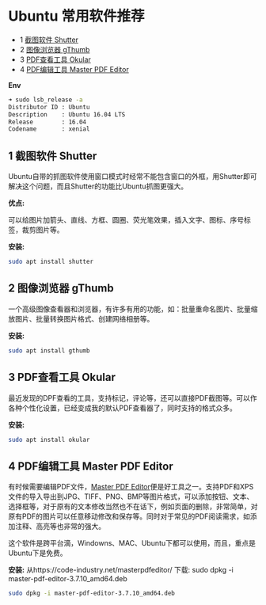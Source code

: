 # Ubuntu 常用软件推荐


* 1 [截图软件 Shutter](ubuntu.md#1_截图软件_Shutter)
* 2 [图像浏览器 gThumb](ubuntu.md#2_图像浏览器_gThumb)
* 3 [PDF查看工具 Okular](ubuntu.md#3_PDF查看工具_Okular)
* 4 [PDF编辑工具 Master PDF Editor](ubuntu.md#4_PDF编辑工具_Master_PDF_Editor)


**Env**

```bash
➜ sudo lsb_release -a
Distributor ID : Ubuntu
Description    : Ubuntu 16.04 LTS
Release        : 16.04
Codename       : xenial
```

## 1 截图软件 Shutter

Ubuntu自带的抓图软件使用窗口模式时经常不能包含窗口的外框，用Shutter即可解决这个问题，而且Shutter的功能比Ubuntu抓图更强大。

**优点:**

可以给图片加箭头、直线、方框、圆圈、荧光笔效果，插入文字、图标、序号标签，裁剪图片等。

**安装:**

```bash
sudo apt install shutter
```

## 2 图像浏览器 gThumb 

一个高级图像查看器和浏览器，有许多有用的功能，如：批量重命名图片、批量缩放图片、批量转换图片格式、创建网络相册等。

**安装:**

```bash
sudo apt install gthumb
```

## 3 PDF查看工具 Okular 

最近发现的DPF查看的工具，支持标记，评论等，还可以直接PDF截图等。可以作各种个性化设置，已经变成我的默认PDF查看器了，同时支持的格式众多。

**安装:**

```bash
sudo apt install okular
```

## 4 PDF编辑工具 Master PDF Editor 

有时候需要编辑PDF文件，[Master PDF Editor](https://code-industry.net/masterpdfeditor/)便是好工具之一。支持PDF和XPS文件的导入导出到JPG、TIFF、PNG、BMP等图片格式，可以添加按钮、文本、选择框等，对于原有的文本修改当然也不在话下，例如页面的删除，非常简单，对原有PDF的图片可以任意移动修改和保存等。同时对于常见的PDF阅读需求，如添加注释、高亮等也非常的强大。

这个软件是跨平台滴，Windowns、MAC、Ubuntu下都可以使用，而且，重点是Ubuntu下是免费。

**安装:**
从https://code-industry.net/masterpdfeditor/ 下载: sudo dpkg -i master-pdf-editor-3.7.10_amd64.deb

```bash
sudo dpkg -i master-pdf-editor-3.7.10_amd64.deb
```

